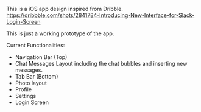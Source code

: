 This is a iOS app design inspired from Dribble.
https://dribbble.com/shots/2841784-Introducing-New-Interface-for-Slack-Login-Screen

This is just a working prototype of the app.

Current Functionalities:
- Navigation Bar (Top)
- Chat Messages Layout including the chat bubbles and inserting new
messages.
- Tab Bar (Bottom)
- Photo layout
- Profile
- Settings
- Login Screen
